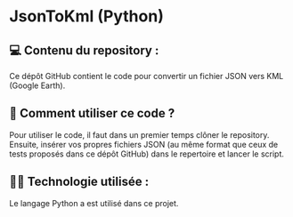 # JsonToKml (Python)

## 💻︎ Contenu du repository :

Ce dépôt GitHub contient le code pour convertir un fichier JSON vers KML (Google Earth).

## 🎯 Comment utiliser ce code ?

Pour utiliser le code, il faut dans un premier temps clôner le repository. Ensuite, insérer vos propres fichiers JSON (au même format que ceux de tests proposés dans ce dépôt GitHub) dans le repertoire et lancer le script.

## 🧑‍💻 Technologie utilisée :

Le langage Python a est utilisé dans ce projet.
